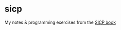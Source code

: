 # sicp
My notes &amp; programming exercises from the [SICP book](https://mitpress.mit.edu/sicp/full-text/book/book.html)
